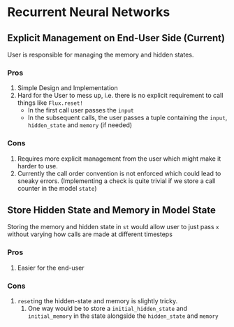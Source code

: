 # Recurrent Neural Networks

## Explicit Management on End-User Side (Current)

User is responsible for managing the memory and hidden states.

### Pros

1. Simple Design and Implementation
2. Hard for the User to mess up, i.e. there is no explicit requirement to call things like `Flux.reset!`
    * In the first call user passes the `input`
    * In the subsequent calls, the user passes a tuple containing the `input`, `hidden_state` and `memory` (if needed)

### Cons

1. Requires more explicit management from the user which might make it harder to use.
2. Currently the call order convention is not enforced which could lead to sneaky errors. (Implementing a check is quite trivial if we store a call counter in the model `state`)


## Store Hidden State and Memory in Model State

Storing the memory and hidden state in `st` would allow user to just pass `x` without varying how calls are made at different timesteps

### Pros

1. Easier for the end-user

### Cons

1. `reset`ing the hidden-state and memory is slightly tricky.
   1. One way would be to store a `initial_hidden_state` and `initial_memory` in the state alongside the `hidden_state` and `memory`
